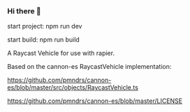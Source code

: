 ### Hi there 👋

start project: npm run dev

start build: npm run build

A Raycast Vehicle for use with rapier.

Based on the cannon-es RaycastVehicle implementation:

https://github.com/pmndrs/cannon-es/blob/master/src/objects/RaycastVehicle.ts

https://github.com/pmndrs/cannon-es/blob/master/LICENSE

<!--
**SlavaKittel/slavakittel** is a ✨ _special_ ✨ repository because its `README.md` (this file) appears on your GitHub profile.

Here are some ideas to get you started:

- 🔭 I’m currently working on ...
- 🌱 I’m currently learning ...
- 👯 I’m looking to collaborate on ...
- 🤔 I’m looking for help with ...
- 💬 Ask me about ...
- 📫 How to reach me: ...
- 😄 Pronouns: ...
- ⚡ Fun fact: ...
-->
